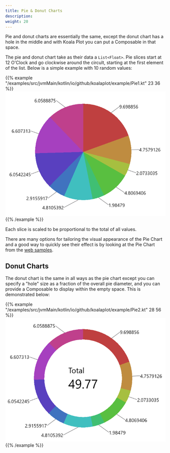 ```yaml
---
title: Pie & Donut Charts
description: 
weight: 20
---
```


Pie and donut charts are essentially the same, except the donut chart has a hole in the middle and with Koala Plot you can put a Composable in that space.

The pie and donut chart take as their data a ```List<Float>```. Pie slices start at 12 O'Clock and go clockwise around the circult, starting at the first element of the list. Below is a simple example with 10 random values:

{{% example "/examples/src/jvmMain/kotlin/io/github/koalaplot/example/Pie1.kt" 23 36 %}}
![Pie chart](Pie1.png)
{{% /example %}}

Each slice is scaled to be proportional to the total of all values.

There are many options for tailoring the visual appearance of the Pie Chart and a good way to quickly see their effect is by looking at the Pie Chart from the [web samples](https://koalaplot.github.io/koalaplot-samples/index.html).


## Donut Charts

The donut chart is the same in all ways as the pie chart except you can specify a "hole" size as a fraction of the overall pie diameter, and you can provide a Composable to display within the empty space. This is demonstrated below:

{{% example "/examples/src/jvmMain/kotlin/io/github/koalaplot/example/Pie2.kt" 28 56 %}}
![Donut chart](Pie2.png)
{{% /example %}}
